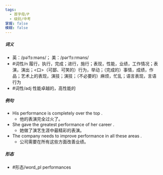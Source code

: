 ```yaml
---
tags:
  - 首字母/P
  - 级别/中考
掌握: false
模糊: false
---
```

##### 词义
- 英：/pəˈfɔːməns/； 美：/pərˈfɔːrməns/
- #词性/n  履行，执行，完成；进行，施行；表现，性能，业绩，工作情况；表演，演出；<口>（可鄙、可笑的）行为，举动；（完成的）事情，成绩，作品；艺术上的表现，演技；演技；（不必要的）麻烦，忙乱；语言表现，言语行为
- #词性/adj  性能卓越的，高性能的
##### 例句
- His performance is completely over the top .
	- 他的表演完全过火了。
- She gave the greatest performance of her career .
	- 她做了演艺生涯中最精彩的表演。
- The company needs to improve performance in all these areas .
	- 公司需要在所有这些方面改善业绩。
##### 形态
- #形态/word_pl performances
